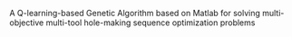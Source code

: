 A Q-learning-based Genetic Algorithm based on Matlab for solving multi-objective multi-tool hole-making sequence optimization problems
